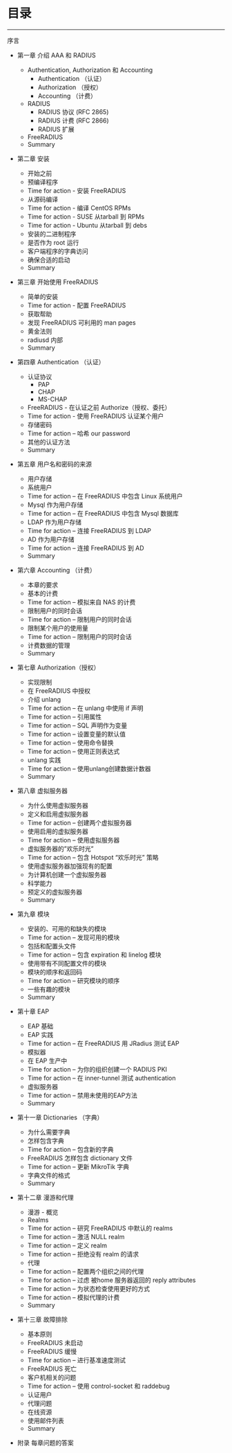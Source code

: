# 目录

---

序言

* 第一章 介绍 AAA 和 RADIUS

  * Authentication, Authorization 和 Accounting
    * Authentication （认证）
    * Authorization （授权）
    * Accounting （计费）
  * RADIUS
    * RADIUS 协议 \(RFC 2865\)
    * RADIUS 计费 \(RFC 2866\)
    * RADIUS 扩展
  * FreeRADIUS
  * Summary

* 第二章 安装

  * 开始之前
  * 预编译程序
  * Time for action - 安装 FreeRADIUS
  * 从源码编译
  * Time for action - 编译 CentOS RPMs
  * Time for action - SUSE 从tarball 到 RPMs
  * Time for action - Ubuntu 从tarball 到 debs
  * 安装的二进制程序
  * 是否作为 root 运行
  * 客户端程序的字典访问
  * 确保合适的启动
  * Summary

* 第三章 开始使用 FreeRADIUS

  * 简单的安装
  * Time for action - 配置 FreeRADIUS
  * 获取帮助
  * 发现 FreeRADIUS 可利用的 man pages
  * 黄金法则
  * radiusd 内部
  * Summary

* 第四章 Authentication （认证）

  * 认证协议
    * PAP
    * CHAP
    * MS-CHAP
  * FreeRADIUS - 在认证之前 Authorize（授权、委托）
  * Time for action - 使用 FreeRADIUS 认证某个用户
  * 存储密码
  * Time for action – 哈希 our password
  * 其他的认证方法
  * Summary

* 第五章 用户名和密码的来源

  * 用户存储
  * 系统用户
  * Time for action – 在 FreeRADIUS 中包含 Linux 系统用户
  * Mysql 作为用户存储
  * Time for action – 在 FreeRADIUS 中包含 Mysql 数据库
  * LDAP 作为用户存储
  * Time for action – 连接 FreeRADIUS 到 LDAP
  * AD 作为用户存储
  * Time for action – 连接 FreeRADIUS 到 AD
  * Summary

* 第六章 Accounting （计费）

  * 本章的要求
  * 基本的计费
  * Time for action – 模拟来自 NAS 的计费
  * 限制用户的同时会话
  * Time for action – 限制用户的同时会话
  * 限制某个用户的使用量
  * Time for action – 限制用户的同时会话
  * 计费数据的管理
  * Summary

* 第七章 Authorization（授权）

  * 实现限制
  * 在 FreeRADIUS 中授权
  * 介绍 unlang
  * Time for action – 在 unlang 中使用 if 声明
  * Time for action – 引用属性
  * Time for action – SQL 声明作为变量
  * Time for action – 设置变量的默认值
  * Time for action – 使用命令替换
  * Time for action – 使用正则表达式
  * unlang 实践
  * Time for action – 使用unlang创建数据计数器
  * Summary

* 第八章 虚拟服务器

  * 为什么使用虚拟服务器
  * 定义和启用虚拟服务器
  * Time for action – 创建两个虚拟服务器
  * 使用启用的虚拟服务器
  * Time for action – 使用虚拟服务器
  * 虚拟服务器的”欢乐时光”
  * Time for action – 包含 Hotspot “欢乐时光” 策略
  * 使用虚拟服务器加强现有的配置
  * 为计算机创建一个虚拟服务器
  * 科学能力
  * 预定义的虚拟服务器
  * Summary

* 第九章 模块

  * 安装的、可用的和缺失的模块
  * Time for action – 发现可用的模块
  * 包括和配置头文件
  * Time for action – 包含 expiration 和 linelog 模块
  * 使用带有不同配置文件的模块
  * 模块的顺序和返回码
  * Time for action – 研究模块的顺序
  * 一些有趣的模块
  * Summary

* 第十章 EAP

  * EAP 基础
  * EAP 实践
  * Time for action – 在 FreeRADIUS 用 JRadius 测试 EAP
  * 模拟器
  * 在 EAP 生产中
  * Time for action – 为你的组织创建一个 RADIUS PKI
  * Time for action – 在 inner-tunnel 测试 authentication
  * 虚拟服务器
  * Time for action – 禁用未使用的EAP方法
  * Summary

* 第十一章 Dictionaries （字典）

  * 为什么需要字典
  * 怎样包含字典
  * Time for action – 包含新的字典
  * FreeRADIUS 怎样包含 dictionary 文件
  * Time for action – 更新 MikroTik 字典
  * 字典文件的格式
  * Summary

* 第十二章 漫游和代理

  * 漫游 - 概览
  * Realms
  * Time for action – 研究 FreeRADIUS 中默认的 realms
  * Time for action – 激活 NULL realm
  * Time for action – 定义 realm
  * Time for action – 拒绝没有 realm 的请求
  * 代理
  * Time for action – 配置两个组织之间的代理
  * Time for action – 过虑 被home 服务器返回的 reply attributes
  * Time for action – 为状态检查使用更好的方式
  * Time for action – 模拟代理的计费
  * Summary

* 第十三章 故障排除

  * 基本原则
  * FreeRADIUS 未启动
  * FreeRADIUS 缓慢
  * Time for action – 进行基准速度测试
  * FreeRADIUS 死亡
  * 客户机相关的问题
  * Time for action – 使用 control-socket 和 raddebug
  * 认证用户
  * 代理问题
  * 在线资源
  * 使用邮件列表
  * Summary

* 附录 每章问题的答案



